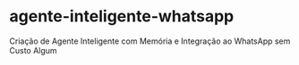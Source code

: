 # agente-inteligente-whatsapp
Criação de Agente Inteligente com Memória e Integração ao WhatsApp sem Custo Algum
